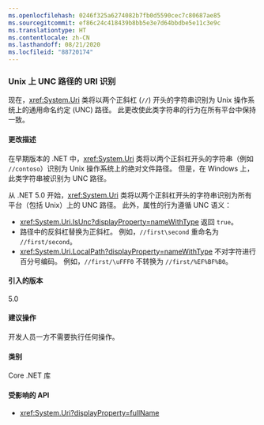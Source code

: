 ```yaml
---
ms.openlocfilehash: 0246f325a6274082b7fb0d5590cec7c80687ae85
ms.sourcegitcommit: ef86c24c418439b8bb5e3e7d64bbdbe5e11c3e9c
ms.translationtype: HT
ms.contentlocale: zh-CN
ms.lasthandoff: 08/21/2020
ms.locfileid: "88720174"
---
```

### <a name="uri-recognition-of-unc-paths-on-unix"></a>Unix 上 UNC 路径的 URI 识别

现在，<xref:System.Uri> 类将以两个正斜杠 (`//`) 开头的字符串识别为 Unix 操作系统上的通用命名约定 (UNC) 路径。 此更改使此类字符串的行为在所有平台中保持一致。

#### <a name="change-description"></a>更改描述

在早期版本的 .NET 中，<xref:System.Uri> 类将以两个正斜杠开头的字符串（例如 `//contoso`）识别为 Unix 操作系统上的绝对文件路径。 但是，在 Windows 上，此类字符串被识别为 UNC 路径。

从 .NET 5.0 开始，<xref:System.Uri> 类将以两个正斜杠开头的字符串识别为所有平台（包括 Unix）上的 UNC 路径。 此外，属性的行为遵循 UNC 语义：

- <xref:System.Uri.IsUnc?displayProperty=nameWithType> 返回 `true`。
- 路径中的反斜杠替换为正斜杠。 例如，`//first\second` 重命名为 `//first/second`。
- <xref:System.Uri.LocalPath?displayProperty=nameWithType> 不对字符进行百分号编码。 例如，`//first/\uFFF0` 不转换为 `//first/%EF%BF%B0`。

#### <a name="version-introduced"></a>引入的版本

5.0

#### <a name="recommended-action"></a>建议操作

开发人员一方不需要执行任何操作。

#### <a name="category"></a>类别

Core .NET 库

#### <a name="affected-apis"></a>受影响的 API

- <xref:System.Uri?displayProperty=fullName>

<!--

#### Affected APIs

- `T:System.Uri`

-->
